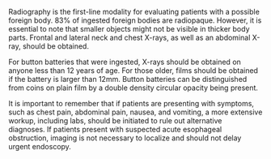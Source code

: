 Radiography is the first-line modality for evaluating patients with a possible foreign body. 83% of ingested foreign bodies are radiopaque. However, it is essential to note that smaller objects might not be visible in thicker body parts. Frontal and lateral neck and chest X-rays, as well as an abdominal X-ray, should be obtained.

For button batteries that were ingested, X-rays should be obtained on anyone less than 12 years of age. For those older, films should be obtained if the battery is larger than 12mm. Button batteries can be distinguished from coins on plain film by a double density circular opacity being present.

It is important to remember that if patients are presenting with symptoms, such as chest pain, abdominal pain, nausea, and vomiting, a more extensive workup, including labs, should be initiated to rule out alternative diagnoses. If patients present with suspected acute esophageal obstruction, imaging is not necessary to localize and should not delay urgent endoscopy.